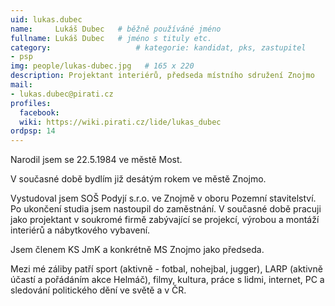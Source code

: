 ```yaml
---
uid: lukas.dubec
name:     Lukáš Dubec  	# běžně používáné jméno
fullname: Lukáš Dubec  	# jméno s tituly etc.
category:                 	# kategorie: kandidat, pks, zastupitel
- psp
img: people/lukas-dubec.jpg   # 165 x 220
description: Projektant interiérů, předseda místního sdružení Znojmo   	# kratký popis, max 160 znaků
mail:
- lukas.dubec@pirati.cz
profiles:
  facebook:
  wiki: https://wiki.pirati.cz/lide/lukas_dubec
ordpsp: 14
---
```


Narodil jsem se 22.5.1984 ve městě Most.

V současné době bydlím již desátým rokem ve městě Znojmo.

Vystudoval jsem SOŠ Podyjí s.r.o. ve Znojmě v oboru Pozemní stavitelství. Po ukončení studia jsem nastoupil do zaměstnání. V současné době pracuji jako projektant v soukromé firmě zabývající se projekcí, výrobou a montáží interiérů a nábytkového vybavení.

Jsem členem KS JmK a konkrétně MS Znojmo jako předseda.

Mezi mé záliby patří sport (aktivně - fotbal, nohejbal, jugger), LARP (aktivně účastí a pořádáním akce Helmáč), filmy, kultura, práce s lidmi, internet, PC a sledování politického dění ve světě a v ČR.
